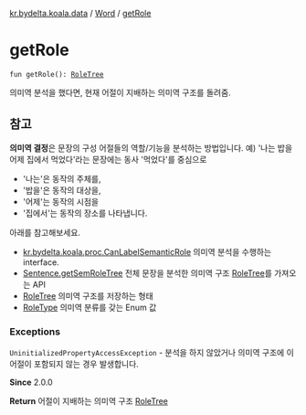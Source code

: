 [kr.bydelta.koala.data](../index.md) / [Word](index.md) / [getRole](./get-role.md)

# getRole

`fun getRole(): `[`RoleTree`](../-role-tree/index.md)

의미역 분석을 했다면, 현재 어절이 지배하는 의미역 구조를 돌려줌.

## 참고

**의미역 결정**은 문장의 구성 어절들의 역할/기능을 분석하는 방법입니다.
예) '나는 밥을 어제 집에서 먹었다'라는 문장에는
동사 '먹었다'를 중심으로

* '나는'은 동작의 주체를,
* '밥을'은 동작의 대상을,
* '어제'는 동작의 시점을
* '집에서'는 동작의 장소를 나타냅니다.

아래를 참고해보세요.

* [kr.bydelta.koala.proc.CanLabelSemanticRole](../../kr.bydelta.koala.proc/-can-label-semantic-role.md) 의미역 분석을 수행하는 interface.
* [Sentence.getSemRoleTree](../-sentence/get-sem-role-tree.md) 전체 문장을 분석한 의미역 구조 [RoleTree](../-role-tree/index.md)를 가져오는 API
* [RoleTree](../-role-tree/index.md) 의미역 구조를 저장하는 형태
* [RoleType](../../kr.bydelta.koala/-role-type/index.md) 의미역 분류를 갖는 Enum 값

### Exceptions

`UninitializedPropertyAccessException` - 분석을 하지 않았거나 의미역 구조에 이 어절이 포함되지 않는 경우 발생합니다.

**Since**
2.0.0

**Return**
어절이 지배하는 의미역 구조 [RoleTree](../-role-tree/index.md)

